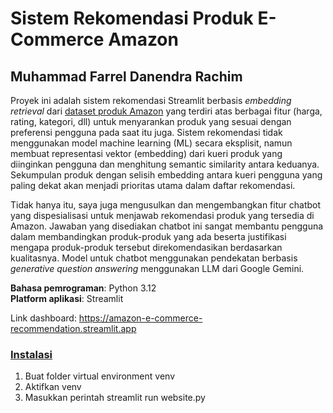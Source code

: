 # Sistem Rekomendasi Produk E-Commerce Amazon

## Muhammad Farrel Danendra Rachim

Proyek ini adalah sistem rekomendasi Streamlit berbasis *embedding retrieval* dari [dataset produk Amazon](https://www.kaggle.com/datasets/karkavelrajaj/amazon-sales-dataset/data) yang terdiri atas 
berbagai fitur (harga, rating, kategori, dll) untuk menyarankan produk 
yang 
sesuai dengan preferensi pengguna pada saat itu juga. Sistem rekomendasi tidak menggunakan model machine learning 
(ML) secara eksplisit, namun membuat representasi vektor (embedding) dari kueri produk yang diinginkan pengguna dan menghitung semantic similarity antara keduanya. Sekumpulan produk dengan selisih embedding antara kueri pengguna yang paling dekat akan menjadi prioritas utama dalam daftar rekomendasi.

Tidak hanya itu, saya juga mengusulkan dan mengembangkan fitur chatbot yang dispesialisasi untuk menjawab 
rekomendasi produk yang tersedia di Amazon. Jawaban yang disediakan chatbot ini sangat membantu pengguna dalam 
membandingkan produk-produk yang ada beserta justifikasi mengapa produk-produk tersebut direkomendasikan berdasarkan kualitasnya. Model untuk chatbot menggunakan pendekatan berbasis _generative question answering_ menggunakan LLM dari Google Gemini.

**Bahasa pemrograman**: Python 3.12 \
**Platform aplikasi**: Streamlit

Link dashboard: https://amazon-e-commerce-recommendation.streamlit.app

### [Instalasi](https://docs.streamlit.io/get-started/installation/command-line)
1. Buat folder virtual environment venv 
2. Aktifkan venv 
3. Masukkan perintah streamlit run website.py